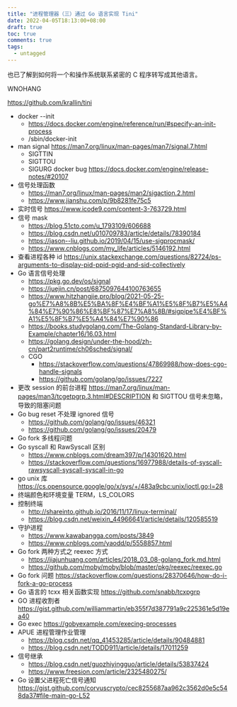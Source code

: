 ```yaml
---
title: "进程管理器（三）通过 Go 语言实现 Tini"
date: 2022-04-05T18:13:00+08:00
draft: true
toc: true
comments: true
tags:
  - untagged
---
```


也已了解到如何将一个和操作系统联系紧密的 C 程序转写成其他语言。

WNOHANG

https://github.com/krallin/tini

* docker --init
    * https://docs.docker.com/engine/reference/run/#specify-an-init-process
    * /sbin/docker-init
* man signal https://man7.org/linux/man-pages/man7/signal.7.html
    * SIGTTIN
    * SIGTTOU
    * SIGURG docker bug https://docs.docker.com/engine/release-notes/#20107
* 信号处理函数
    * https://man7.org/linux/man-pages/man2/sigaction.2.html
    * https://www.jianshu.com/p/9b8281fe75c5
* 实时信号 https://www.icode9.com/content-3-763729.html
* 信号 mask
    * https://blog.51cto.com/u_1793109/606688
    * https://blog.csdn.net/u010709783/article/details/78390184
    * https://jason--liu.github.io/2019/04/15/use-sigprocmask/
    * https://www.cnblogs.com/my_life/articles/5146192.html
* 查看进程各种 id https://unix.stackexchange.com/questions/82724/ps-arguments-to-display-pid-ppid-pgid-and-sid-collectively
* Go 语言信号处理
    * https://pkg.go.dev/os/signal
    * https://juejin.cn/post/6875097644100763655
    * https://www.hitzhangjie.pro/blog/2021-05-25-go%E7%A8%8B%E5%BA%8F%E4%BF%A1%E5%8F%B7%E5%A4%84%E7%90%86%E8%BF%87%E7%A8%8B/#sigpipe%E4%BF%A1%E5%8F%B7%E5%A4%84%E7%90%86
    * https://books.studygolang.com/The-Golang-Standard-Library-by-Example/chapter16/16.03.html
    * https://golang.design/under-the-hood/zh-cn/part2runtime/ch06sched/signal/
    * CGO
        * https://stackoverflow.com/questions/47869988/how-does-cgo-handle-signals
        * https://github.com/golang/go/issues/7227
* 更改 session 的前台进程 https://man7.org/linux/man-pages/man3/tcgetpgrp.3.html#DESCRIPTION 和 SIGTTOU 信号未忽略，导致的阻塞问题
* Go bug reset 不处理 ignored 信号
    * https://github.com/golang/go/issues/46321
    * https://github.com/golang/go/issues/20479
* Go fork 多线程问题
* Go syscall 和 RawSyscall 区别
    * https://www.cnblogs.com/dream397/p/14301620.html
    * https://stackoverflow.com/questions/16977988/details-of-syscall-rawsyscall-syscall-syscall-in-go
* go unix 库 https://cs.opensource.google/go/x/sys/+/483a9cbc:unix/ioctl.go;l=28
* 终端颜色和环境变量 TERM，LS_COLORS
* 控制终端
    * http://shareinto.github.io/2016/11/17/linux-terminal/
    * https://blog.csdn.net/weixin_44966641/article/details/120585519
* 守护进程
    * https://www.kawabangga.com/posts/3849
    * https://www.cnblogs.com/yaodd/p/5558857.html
* Go fork 两种方式之 reexec 方式
    * https://jiajunhuang.com/articles/2018_03_08-golang_fork.md.html
    * https://github.com/moby/moby/blob/master/pkg/reexec/reexec.go
* Go fork 问题 https://stackoverflow.com/questions/28370646/how-do-i-fork-a-go-process
* Go 语言的 tcxx 相关函数实现 https://github.com/snabb/tcxpgrp
* GO 进程收割者 https://gist.github.com/williammartin/eb355f7d387791a9c225361e5d19ea40
* Go exec https://gobyexample.com/execing-processes
* APUE 进程管理作业管理
    * https://blog.csdn.net/qq_41453285/article/details/90484881
    * https://blog.csdn.net/TODD911/article/details/17011259
* 信号继承
    * https://blog.csdn.net/guozhiyingguo/article/details/53837424
    * https://www.freesion.com/article/2325480275/
* Go 设置父进程死亡信号通知 https://gist.github.com/corvuscrypto/cec8255687aa962c3562d0e5c548da37#file-main-go-L52
